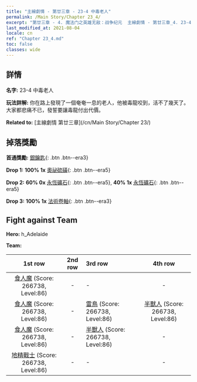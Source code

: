 ```yaml
---
title: "主線劇情 - 第廿三章 - 23-4 中毒老人"
permalink: /Main Story/Chapter 23_4/
excerpt: "第廿三章 - 4. 魔法门之英雄无敌：战争纪元  主線劇情 - 第廿三章_4. 23-4 中毒老人"
last_modified_at: 2021-08-04
locale: cn
ref: "Chapter 23_4.md"
toc: false
classes: wide
---
```


## 詳情

 **名字:** 23-4 中毒老人

 **玩法詳解:** 你在路上發現了一個奄奄一息的老人，他被毒龍咬到，活不了幾天了。大家都悲痛不已，發誓要讓毒龍付出代價。

 **Related to:** [主線劇情 第廿三章](/cn/Main Story/Chapter 23/)

## 掉落獎勵

 **首通獎勵:** [銀鑰匙](/cn/Items/con_693/){: .btn .btn--era3}

 **Drop 1:** **100% 1x** [奧祕硫磺](/cn/Items/mat_78/){: .btn .btn--era5}

 **Drop 2:** **60% 0x** [永恆礦石](/cn/Items/mat_68/){: .btn .btn--era5}, **40% 1x** [永恆礦石](/cn/Items/mat_68/){: .btn .btn--era5}

 **Drop 3:** **100% 1x** [法術卷軸](/cn/Items/con_694/){: .btn .btn--era3}


## Fight against Team
 **Hero:** h_Adelaide

 **Team:**


  | 1st row | 2nd row | 3rd row | 4th row |
  |:----:|:----:|:----|:----:|
  | [食人魔](/cn/units/Ogre/) (Score: 266738, Level:86)  | - | - | - |
  | [食人魔](/cn/units/Ogre/) (Score: 266738, Level:86)  | - | [雷鳥](/cn/units/Roc/) (Score: 266738, Level:86)  | [半獸人](/cn/units/Orc/) (Score: 266738, Level:86)  |
  | [食人魔](/cn/units/Ogre/) (Score: 266738, Level:86)  | - | [半獸人](/cn/units/Orc/) (Score: 266738, Level:86)  | - |
  | [地精戰士](/cn/units/Goblin/) (Score: 266738, Level:86)  | - | - | - |


